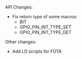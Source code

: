 API Changes:

* Fix return type of some macros:
  * BIT
  * GPIO_PIN_INT_TYPE_SET
  * GPIO_PIN_INT_TYPE_GET

Other changes:

* Add LD scripts for FOTA
